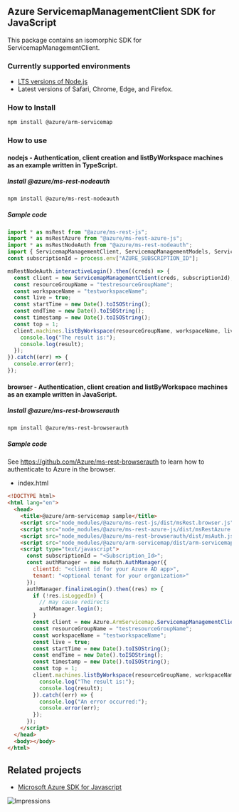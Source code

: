 ## Azure ServicemapManagementClient SDK for JavaScript

This package contains an isomorphic SDK for ServicemapManagementClient.

### Currently supported environments

- [LTS versions of Node.js](https://nodejs.org/about/releases/)
- Latest versions of Safari, Chrome, Edge, and Firefox.

### How to Install

```bash
npm install @azure/arm-servicemap
```

### How to use

#### nodejs - Authentication, client creation and listByWorkspace machines as an example written in TypeScript.

##### Install @azure/ms-rest-nodeauth

```bash
npm install @azure/ms-rest-nodeauth
```

##### Sample code

```typescript
import * as msRest from "@azure/ms-rest-js";
import * as msRestAzure from "@azure/ms-rest-azure-js";
import * as msRestNodeAuth from "@azure/ms-rest-nodeauth";
import { ServicemapManagementClient, ServicemapManagementModels, ServicemapManagementMappers } from "@azure/arm-servicemap";
const subscriptionId = process.env["AZURE_SUBSCRIPTION_ID"];

msRestNodeAuth.interactiveLogin().then((creds) => {
  const client = new ServicemapManagementClient(creds, subscriptionId);
  const resourceGroupName = "testresourceGroupName";
  const workspaceName = "testworkspaceName";
  const live = true;
  const startTime = new Date().toISOString();
  const endTime = new Date().toISOString();
  const timestamp = new Date().toISOString();
  const top = 1;
  client.machines.listByWorkspace(resourceGroupName, workspaceName, live, startTime, endTime, timestamp, top).then((result) => {
    console.log("The result is:");
    console.log(result);
  });
}).catch((err) => {
  console.error(err);
});
```

#### browser - Authentication, client creation and listByWorkspace machines as an example written in JavaScript.

##### Install @azure/ms-rest-browserauth

```bash
npm install @azure/ms-rest-browserauth
```

##### Sample code

See https://github.com/Azure/ms-rest-browserauth to learn how to authenticate to Azure in the browser.

- index.html
```html
<!DOCTYPE html>
<html lang="en">
  <head>
    <title>@azure/arm-servicemap sample</title>
    <script src="node_modules/@azure/ms-rest-js/dist/msRest.browser.js"></script>
    <script src="node_modules/@azure/ms-rest-azure-js/dist/msRestAzure.js"></script>
    <script src="node_modules/@azure/ms-rest-browserauth/dist/msAuth.js"></script>
    <script src="node_modules/@azure/arm-servicemap/dist/arm-servicemap.js"></script>
    <script type="text/javascript">
      const subscriptionId = "<Subscription_Id>";
      const authManager = new msAuth.AuthManager({
        clientId: "<client id for your Azure AD app>",
        tenant: "<optional tenant for your organization>"
      });
      authManager.finalizeLogin().then((res) => {
        if (!res.isLoggedIn) {
          // may cause redirects
          authManager.login();
        }
        const client = new Azure.ArmServicemap.ServicemapManagementClient(res.creds, subscriptionId);
        const resourceGroupName = "testresourceGroupName";
        const workspaceName = "testworkspaceName";
        const live = true;
        const startTime = new Date().toISOString();
        const endTime = new Date().toISOString();
        const timestamp = new Date().toISOString();
        const top = 1;
        client.machines.listByWorkspace(resourceGroupName, workspaceName, live, startTime, endTime, timestamp, top).then((result) => {
          console.log("The result is:");
          console.log(result);
        }).catch((err) => {
          console.log("An error occurred:");
          console.error(err);
        });
      });
    </script>
  </head>
  <body></body>
</html>
```

## Related projects

- [Microsoft Azure SDK for Javascript](https://github.com/Azure/azure-sdk-for-js)

![Impressions](https://azure-sdk-impressions.azurewebsites.net/api/impressions/azure-sdk-for-js%2Fsdk%2Fservice-map%2Farm-servicemap%2FREADME.png)
